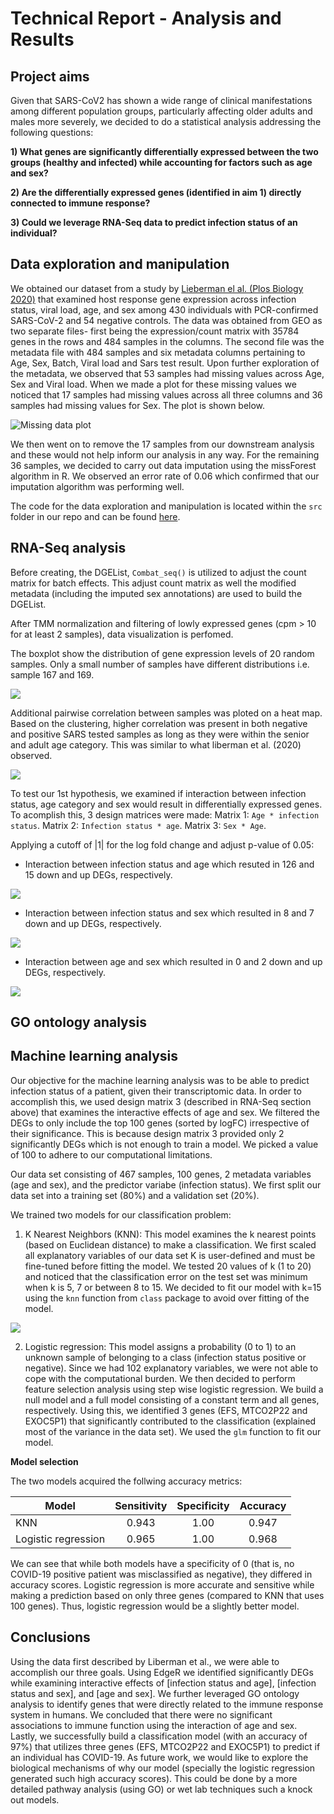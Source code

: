 # Technical Report - Analysis and Results 

## Project aims 
Given that SARS-CoV2 has shown a wide range of clinical manifestations among different population groups, particularly affecting older adults and males more severely, we decided to do a statistical analysis addressing the following questions:

**1) What genes are significantly differentially expressed between the two groups (healthy and infected) while accounting for factors such as age and sex?**

**2) Are the differentially expressed genes (identified in aim 1) directly connected to immune response?**

**3) Could we leverage RNA-Seq data to predict infection status of an individual?**


## Data exploration and manipulation 

We obtained our dataset from a study by [Lieberman el al. (Plos Biology 2020)](https://journals.plos.org/plosbiology/article?id=10.1371/journal.pbio.3000849) that examined host response gene expression across infection status, viral load, age, and sex among 430 individuals with PCR-confirmed SARS-CoV-2 and 54 negative controls. The data was obtained from GEO as two separate files- first being the expression/count matrix with 35784 genes in the rows and 484 samples in the columns. The second file was the metadata file with 484 samples and six metadata columns pertaining to Age, Sex, Batch, Viral load and Sars test result. Upon further exploration of the metadata, we observed that 53 samples had missing values across Age, Sex and Viral load. When we made a plot for these missing values we noticed that 17 samples had missing values across all three columns and 36 samples had missing values for Sex. The plot is shown below. 

![Missing data plot](../Results/Plots/Missing_data.png)

We then went on to remove the 17 samples from our downstream analysis and these would not help inform our analysis in any way. For the remaining 36 samples, we decided to carry out data imputation using the missForest algorithm in R. We observed an error rate of 0.06 which confirmed that our imputation algorithm was performing well. 

The code for the data exploration and manipulation is located within the `src` folder in our repo and can be found [here](https://github.com/STAT540-UBC-2022/project-team-11/blob/main/src/imputed.Rmd). 


## RNA-Seq analysis

Before creating, the DGEList, `Combat_seq()` is utilized to adjust the count matrix for batch effects. This adjust count matrix as well the modified metadata (including the imputed sex annotations) are used to build the DGEList. 

After TMM normalization and filtering of lowly expressed genes (cpm > 10 for at least 2 samples), data visualization is perfomed. 

The boxplot show the distribution of gene expression levels of 20 random samples. Only a small number of samples have different distributions i.e. sample 167 and 169.

![](https://github.com/STAT540-UBC-2022/project-team-11/blob/580decab757e78a930b6954cbb1988a954c6f572/Results/Plots/box_plot.jpg)

Additional pairwise correlation between samples was ploted on a heat map. Based on the clustering, higher correlation was present in both negative and positive SARS tested samples as long as they were within the senior and adult age category. This was similar to what liberman et al. (2020) observed.

![](https://github.com/STAT540-UBC-2022/project-team-11/blob/dc53ae687dd40eb342cfcfafd5c49cee6f15f213/Results/Plots/heatmap.png)

To test our 1st hypothesis, we examined if interaction between infection status, age category and sex would result in differentially expressed genes. To acomplish this, 3 design matrices were made:
Matrix 1: `Age * infection status`.
Matrix 2: `Infection status * age`.
Matrix 3: `Sex * Age`.

Applying a cutoff of |1| for the log fold change and adjust p-value of 0.05: 

- Interaction between infection status and age which resuted in 126 and 15 down and up DEGs, respectively.

![](https://github.com/STAT540-UBC-2022/project-team-11/blob/263abeff2f45447b7568219d6215f820a1164090/Results/Plots/MD_1.png)

- Interaction between infection status and sex which resulted in 8 and 7 down and up DEGs, respectively.

![](https://github.com/STAT540-UBC-2022/project-team-11/blob/263abeff2f45447b7568219d6215f820a1164090/Results/Plots/MD_2.png)

- Interaction between age and sex which resulted in 0 and 2 down and up DEGs, respectively. 

![](https://github.com/STAT540-UBC-2022/project-team-11/blob/263abeff2f45447b7568219d6215f820a1164090/Results/Plots/MD_3.png)


## GO ontology analysis

## Machine learning analysis

Our objective for the machine learning analysis was to be able to predict infection status of a patient, given their transcriptomic data. In order to accomplish this, we used design matrix 3 (described in RNA-Seq section above) that examines the interactive effects of age and sex. We filtered the DEGs to only include the top 100 genes (sorted by logFC) irrespective of their significance. This is because design matrix 3 provided only 2 significantly DEGs which is not enough to train a model. We picked a value of 100 to adhere to our computational limitations. 

Our data set consisting of 467 samples, 100 genes, 2 metadata variables (age and sex), and the predictor variabe (infection status). We first split our data set into a training set (80%) and a validation set (20%).

We trained two models for our classification problem:

1) K Nearest Neighbors (KNN): This model examines the k nearest points (based on Euclidean distance) to make a classification. We first scaled all explanatory variables of our data set K is user-defined and must be fine-tuned before fitting the model. We tested 20 values of k (1 to 20) and noticed that the classification error on the test set was minimum when k is 5, 7 or between 8 to 15. We decided to fit our model with k=15 using the `knn` function from `class` package to avoid over fitting of the model. 

![](../Results/Plots/ML.png)

2) Logistic regression: This model assigns a probability (0 to 1) to an unknown sample of belonging to a class (infection status positive or negative). Since we had 102 explanatory variables, we were not able to cope with the computational burden. We then decided to perform feature selection analysis using step wise logistic regression. We build a null model and a full model consisting of a constant term and all genes, respectively. Using this, we identified 3 genes (EFS, MTCO2P22 and EXOC5P1) that significantly contributed to the classification (explained most of the variance in the data set). We used the `glm` function to fit our model. 

**Model selection**

The two models acquired the follwing accuracy metrics: 

| Model         | Sensitivity   | Specificity  | Accuracy |
| ------------- |:-------------:| :-----:| :--------------: |
| KNN           | 0.943 | 1.00 | 0.947 |
| Logistic regression      | 0.965 | 1.00 | 0.968 |

We can see that while both models have a specificity of 0 (that is, no COVID-19 positive patient was misclassified as negative), they differed in accuracy scores. Logistic regression is more accurate and sensitive while making a prediction based on only three genes (compared to KNN that uses 100 genes). Thus, logistic regression would be a slightly better model.

## Conclusions 

Using the data first described by Liberman et al., we were able to accomplish our three goals. Using EdgeR we identified significantly DEGs while examining interactive effects of [infection status and age], [infection status and sex], and [age and sex]. We further leveraged GO ontology analysis to identify genes that were directly related to the immune response system in humans. We concluded that there were no significant associations to immune function using the interaction of age and sex. Lastly, we successfully build a classification model (with an accuracy of 97%) that utilizes three genes (EFS, MTCO2P22 and EXOC5P1) to predict if an individual has COVID-19.
As future work, we would like to explore the biological mechanisms of why our model (specially the logistic regression generated such high accuracy scores). This could be done by a more detailed pathway analysis (using GO) or wet lab techniques such a knock out models. 

